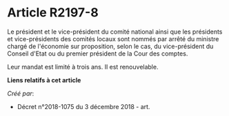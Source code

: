 # Article R2197-8

Le président et le vice-président du comité national ainsi que les présidents et vice-présidents des comités locaux sont
nommés par arrêté du ministre chargé de l'économie sur proposition, selon le cas, du vice-président du Conseil d'Etat ou du
premier président de la Cour des comptes.

Leur mandat est limité à trois ans. Il est renouvelable.

**Liens relatifs à cet article**

_Créé par_:

  - Décret n°2018-1075 du 3 décembre 2018 - art.
